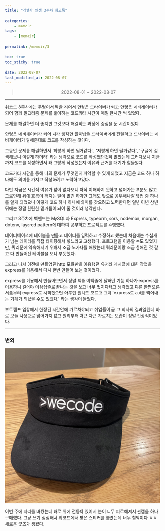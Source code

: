 ```yaml
---
title: "개발자 인생 3주차 회고록"

categories:
    - memoir
tags:
    - [memoir]

permalink: /memoir/3

toc: true
toc_sticky: true

date: 2022-08-07
last_modified_at: 2022-08-07
---
```


> <center> 2022-08-01 ~ 2022-08-07 </center>

---


위코드 3주차에는 두명이서 짝을 지어서 한명은 드라이버가 되고 한명은 네비게이터가 되어 함께 알고리즘 문제를 풀이하는 코드카타 시간이 매일 한시간 씩 있었다.

문제를 해결하면 더 좋지만 그것보다 해결하는 과정에 중심을 둔 시간이었다.

한명은 네비게이터가 되어 내가 생각한 풀이법을 드라이버에게 전달하고 드라이버는 네비게이터가 말해준대로 코드를 작성하는 것이다.

그동안 문제를 해결하면서 '이렇게 하면 될거같다.', '저렇게 하면 될거같다.', '구글에 검색해보니 이렇게 하더라' 라는 생각으로 코드를 작성했던것이 많았는데 그러다보니 지금까지 코드를 작성하면서 왜 그렇게 작성했는지 이유와 근거를 대기가 힘들었다.

코드카타 시간을 통해 나의 문제가 무엇인지 파악할 수 있게 되었고 지금은 코드 하나 하나에도 의미를 가지고 작성하려고 노력하고있다.

다만 지금은 시간적 여유가 많이 없다보니 아직 이해하지 못하고 넘어가는 부분도 많고 그로인해 뒤에 흐름이 깨지는 일이 많긴 하지만 그래도 앞으로 공부해나갈 방법 중 하나를 알게 되었으니 이렇게 코드 하나 하나에 의미를 찾으려고 노력한다면 일년 이년 삼년 뒤에는 정말 탄탄한 밑거름이 되어 줄 것이라 생각한다.

그리고 3주차에 백엔드는 MySQL과 Express, typeorm, cors, nodemon, morgan, dotenv, layered pattern에 대하여 공부하고 프로젝트를 수행했다.

데이터베이스에 테이블을 만들고 데이터를 입력하고 수정하고 했는데 처음에는 수십개가 넘는 데이터를 직접 타이핑해서 넣느라고 고생했다. 프로그램을 이용할 수도 있었지만, 쿼리문에 익숙해지기 위해서 조금 노가다를 해봤는데 쿼리문이랑 조금 친해진 것 같고 다 만들어진 테이블을 보니 뿌듯했다.

그러고 나서 이전에 만들었던 http 모듈만을 이용했던 유저와 게시글에 대한 작업을 express를 이용해서 다시 한번 만들어 보는 것이었다.

express를 이용해서 만들어보면서 정말 백줄 이백줄에 달하던 기능 하나가 express를 이용하니 길어야 이삼십줄로 끝나는 것을 보고 너무 멋지다라고 생각했고 다른 한편으론 처음부터 express로 시작했으면 아무런 원리도 모르고 그저 'express로 api를 찍어내는 기계가 되었을 수도 있겠다.' 라는 생각이 들었다.

부트캠프 입장에서 한정된 시간안에 가르쳐야되고 취업률이 곧 그 회사의 결과일텐데 바로 모듈 사용으로 넘어가지 않고 원리부터 차근 차근 가르치는 모습이 정말 인상적이었다.

---

### 번외

![](../../assets/images/posts_img/memoir/2022-08-07-wecode3week1.jpeg)

이번 주에 자리를 바꿨는데 바로 위에 전등이 있어서 눈이 너무 피로해져서 썬캡을 하나 구매했다. 그냥 쓰기 심심해서 위코드에서 받은 스티커를 붙였는데 너무 찰떡이다 ㅎㅎ 새로운 굿즈가 생겼다.
